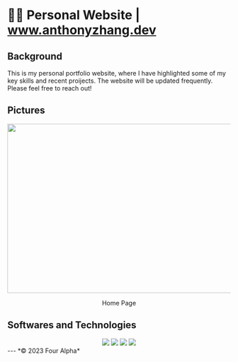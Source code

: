 # 👲🏼 Personal Website | www.anthonyzhang.dev

## Background

This is my personal portfolio website, where I have highlighted some of my key skills and recent proijects. The website will be updated frequently. Please feel free to reach out!

## Pictures
<div align="center">
  <img src="public/homepage.png" width="666" height="383">
</div>
<p align="center">
  Home Page
</p>

## Softwares and Technologies

<div align="center">
  <img src ="https://img.shields.io/badge/javascript-%23323330.svg?style=for-the-badge&logo=javascript&logoColor=%23F7DF1E"/>
<img src ="https://img.shields.io/badge/react-%2320232a.svg?style=for-the-badge&logo=react&logoColor=%2361DAFB" />
  <img src ="https://img.shields.io/badge/node.js-6DA55F?style=for-the-badge&logo=node.js&logoColor=white)DF1E"/>
   <img src ="https://img.shields.io/badge/Tailwind%20CSS-06B6D4.svg?style=for-the-badge&logo=Tailwind-CSS&logoColor=white"/>
</div>
---
*© 2023 Four Alpha*
